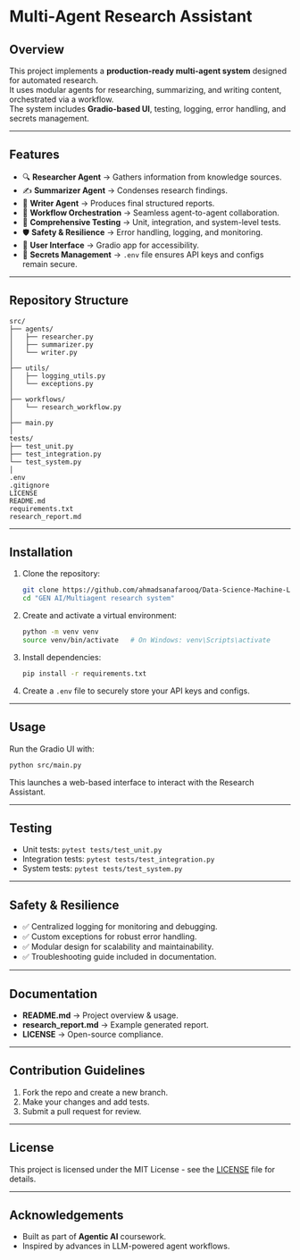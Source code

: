 
# Multi-Agent Research Assistant

## Overview
This project implements a **production-ready multi-agent system** designed for automated research.  
It uses modular agents for researching, summarizing, and writing content, orchestrated via a workflow.  
The system includes **Gradio-based UI**, testing, logging, error handling, and secrets management.

---

## Features
- 🔍 **Researcher Agent** → Gathers information from knowledge sources.  
- ✍️ **Summarizer Agent** → Condenses research findings.  
- 📄 **Writer Agent** → Produces final structured reports.  
- 🧩 **Workflow Orchestration** → Seamless agent-to-agent collaboration.  
- 🧪 **Comprehensive Testing** → Unit, integration, and system-level tests.  
- 🛡 **Safety & Resilience** → Error handling, logging, and monitoring.  
- 🎨 **User Interface** → Gradio app for accessibility.  
- 🔐 **Secrets Management** → `.env` file ensures API keys and configs remain secure.  

---

## Repository Structure
```
src/
├── agents/
│   ├── researcher.py
│   ├── summarizer.py
│   └── writer.py
│
├── utils/
│   ├── logging_utils.py
│   └── exceptions.py
│
├── workflows/
│   └── research_workflow.py
│
├── main.py
│
tests/
├── test_unit.py
├── test_integration.py
└── test_system.py
│
.env
.gitignore
LICENSE
README.md
requirements.txt
research_report.md
```

---

## Installation
1. Clone the repository:
   ```bash
   git clone https://github.com/ahmadsanafarooq/Data-Science-Machine-Learning-Nodebook.git
   cd "GEN AI/Multiagent research system"
   ```

2. Create and activate a virtual environment:
   ```bash
   python -m venv venv
   source venv/bin/activate   # On Windows: venv\Scripts\activate
   ```

3. Install dependencies:
   ```bash
   pip install -r requirements.txt
   ```

4. Create a `.env` file to securely store your API keys and configs.

---

## Usage
Run the Gradio UI with:
```bash
python src/main.py
```

This launches a web-based interface to interact with the Research Assistant.

---

## Testing
- Unit tests: `pytest tests/test_unit.py`  
- Integration tests: `pytest tests/test_integration.py`  
- System tests: `pytest tests/test_system.py`  

---

## Safety & Resilience
- ✅ Centralized logging for monitoring and debugging.  
- ✅ Custom exceptions for robust error handling.  
- ✅ Modular design for scalability and maintainability.  
- ✅ Troubleshooting guide included in documentation.  

---

## Documentation
- **README.md** → Project overview & usage.  
- **research_report.md** → Example generated report.  
- **LICENSE** → Open-source compliance.  

---

## Contribution Guidelines
1. Fork the repo and create a new branch.  
2. Make your changes and add tests.  
3. Submit a pull request for review.  

---

## License
This project is licensed under the MIT License - see the [LICENSE](LICENSE) file for details.

---

## Acknowledgements
- Built as part of **Agentic AI** coursework.  
- Inspired by advances in LLM-powered agent workflows.  
